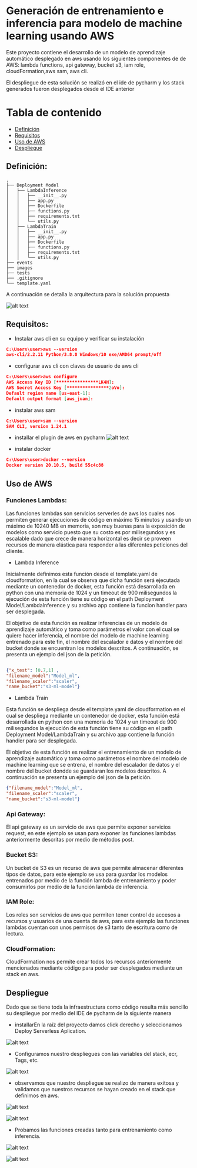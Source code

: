 # Generación de entrenamiento e inferencia para modelo de machine learning usando AWS

Este proyecto contiene el desarrollo de un modelo de aprendizaje automático desplegado en aws usando los siguientes componentes de 
de AWS: lambda functions, api gateway, bucket s3, iam role, cloudFormation,aws sam, aws cli.

El despliegue de esta solución se realizó en el ide de pycharm y los stack generados fueron desplegados desde el IDE anterior


# Tabla de contenido
- [Definición](#definicion)
- [Requisitos](#requisitos)
- [Uso de AWS](#aws)
- [Despliegue](#despliegue)



## Definición:

    .
    ├── Deployment Model        
    │   ├── LambdaInference          
    │   │   ├── __init__.py           
    │   │   ├── app.py                
    │   │   ├── Dockerfile            
    │   │   ├── functions.py         
    │   │   ├── requirements.txt      
    │   │   └── utils.py              
    │   ├── LambdaTrain           
    │   │   ├── __init__.py           
    │   │   ├── app.py                
    │   │   ├── Dockerfile            
    │   │   ├── functions.py          
    │   │   ├── requirements.txt      
    │   │   └── utils.py              
    ├── events                        
    ├── images                        
    ├── tests                         
    ├── .gitignore                    
    └── template.yaml                 



A continuación se detalla la arquitectura para la solución propuesta


![alt text](https://github.com/jufaldanabo/Ml_lambda_function/blob/main/images/arquitectura.PNG)

## Requisitos:

* Instalar aws cli en su equipo y verificar su instalación
```JSON
C:\Users\user>aws --version
aws-cli/2.2.11 Python/3.8.8 Windows/10 exe/AMD64 prompt/off
```
* configurar aws cli con claves de usuario de aws cli
```JSON
C:\Users\user>aws configure
AWS Access Key ID [****************LK4H]:
AWS Secret Access Key [****************2oVo]:
Default region name [us-east-1]:
Default output format [aws_juan]:

```
* instalar aws sam
```JSON
C:\Users\user>sam --version
SAM CLI, version 1.24.1
```
* installar el plugin de aws en pycharm
![alt text](https://github.com/jufaldanabo/Ml_lambda_function/blob/main/images/pycharm.PNG)

* instalar docker

```JSON
C:\Users\user>docker --version
Docker version 20.10.5, build 55c4c88
```

## Uso de AWS

### Funciones Lambdas:

 Las funciones lambdas son servicios serverles de aws los cuales nos permiten generar ejecuciones de código en máximo 15 minutos y usando un máximo de 10240 MB en memoria, son muy buenas para la exposición de modelos como servicio puesto que su costo es por milisegundos y es escalable dado que crece de manera horizontal es decir se proveen recursos de manera elástica para responder a las diferentes peticiones del cliente.

 * Lambda Inference

 Inicialmente definimos esta función desde el template.yaml de cloudformation, en la cual se observa que dicha función será ejecutada mediante un contenedor de docker, esta función está desarrollada en python con una memoria de 1024 y un timeout de 900 milisegundos la ejecución de esta función tiene su código en el path Deployment Model/LambdaInference y su archivo app contiene la funcion handler para ser desplegada.

 El objetivo de esta función es realizar inferencias de un modelo de aprendizaje automático y toma como parámetros el valor con el  cual se quiere hacer inferencia, el nombre del modelo de machine learning entrenado para este fin, el nombre del escalador e datos y el nombre del bucket donde se encuentran los modelos descritos. A continuación, se presenta un ejemplo del json de la petición.

 ```JSON

 {"x_test": [0.7,1] ,
"filename_model":"Model_ml",
"filename_scaler":"scaler",
"name_bucket":"s3-ml-model"}

 ```

 * Lambda Train

 Esta función se despliega desde el template.yaml de cloudformation en el cual se despliega mediante un contenedor de docker, esta función está desarrollada en python con una memoria de 1024 y un timeout de 900 milisegundos la ejecución de esta función tiene su código en el path Deployment Model/LambdaTrain y su archivo app contiene la función handler para ser desplegada.

  El objetivo de esta función es realizar el entrenamiento de un modelo de aprendizaje automático y toma como parámetros el nombre del modelo de machine learning que se entrena, el nombre del escalador de datos y el nombre del bucket dondde se guardaran los modelos descritos. A continuación se presenta un ejemplo del json de la petición.

  ```JSON
{"filename_model":"Model_ml",
"filename_scaler":"scaler", 
  "name_bucket":"s3-ml-model"}
```

### Api Gateway:
El api gateway es un servicio de aws que permite exponer servicios request, en este ejemplo se usan para exponer las funciones lambdas anteriormente descritas por medio de métodos post.

### Bucket S3:

Un bucket de S3 es un recurso de aws que permite almacenar diferentes tipos de datos, para este ejemplo se usa para guardar los modelos entrenados por medio de la función lambda de entrenamiento y poder consumirlos por medio de la función lambda de inferencia.


### IAM Role:

Los roles son servicios de aws que permiten tener control de accesos a recursos y usuarios de una cuenta de aws, para este ejemplo las funciones lambdas cuentan con unos permisos de s3 tanto de escritura como de lectura.

### CloudFormation:

CloudFormation nos permite crear todos los recursos anteriormente mencionados mediante código para poder ser desplegados mediante un stack en aws.

## Despliegue

Dado que se tiene toda la infraestructura como código resulta más sencillo su despliegue por medio del IDE de pycharm de la siguiente manera
* installarEn la raíz del proyecto damos click derecho y seleccionamos Deploy Serverless Aplication.

![alt text](https://github.com/jufaldanabo/Ml_lambda_function/blob/main/images/serverless.PNG)

* Configuramos nuestro despliegues con las variables del stack, ecr, Tags, etc.

![alt text](https://github.com/jufaldanabo/Ml_lambda_function/blob/main/images/deployment.PNG)


* observamos que nuestro despliegue se realizo de manera exitosa y validamos que nuestros recursos se hayan creado en el stack que definimos en aws.

![alt text](https://github.com/jufaldanabo/Ml_lambda_function/blob/main/images/resources.PNG)

![alt text](https://github.com/jufaldanabo/Ml_lambda_function/blob/main/images/cloudformation.PNG)

* Probamos las funciones creadas tanto para entrenamiento como inferencia.

![alt text](https://github.com/jufaldanabo/Ml_lambda_function/blob/main/images/lambdatrain.PNG)


![alt text](https://github.com/jufaldanabo/Ml_lambda_function/blob/main/images/lambdainference.PNG)